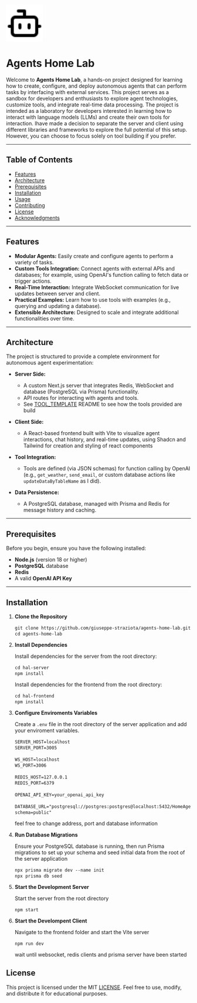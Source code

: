 <img width="100" height="100" src="./assets/bot.svg"/>

# Agents Home Lab


Welcome to **Agents Home Lab**, a hands-on project designed for learning how to create, configure, 
and deploy autonomous agents that can perform tasks by interfacing with external services.
This project serves as a sandbox for developers and enthusiasts to explore agent technologies, customize tools, and integrate real-time data processing. 
The project is intended as a laboratory for developers interested in learning how to interact with 
language models (LLMs) and create their own tools for interaction. Ihave made a decision to separate the server and client using different libraries
and frameworks to explore the full potential of this setup. However, you can choose to focus solely on tool building if you prefer.

---

## Table of Contents

- [Features](#features)
- [Architecture](#architecture)
- [Prerequisites](#prerequisites)
- [Installation](#installation)
- [Usage](#usage)
- [Contributing](#contributing)
- [License](#license)
- [Acknowledgments](#acknowledgments)

---

## Features

- **Modular Agents:** Easily create and configure agents to perform a variety of tasks.
- **Custom Tools Integration:** Connect agents with external APIs and databases; for example, using OpenAI's function calling to fetch data or trigger actions.
- **Real-Time Interaction:** Integrate WebSocket communication for live updates between server and client.
- **Practical Examples:** Learn how to use tools with examples (e.g., querying and updating a database).
- **Extensible Architecture:** Designed to scale and integrate additional functionalities over time.

---

## Architecture

The project is structured to provide a complete environment for autonomous agent experimentation:

- **Server Side:**  
  - A custom Next.js server that integrates Redis, WebSocket and database (PostgreSQL via Prisma) functionality. 
  - API routes for interacting with agents and tools.
  - See [TOOL_TEMPLATE](https://github.com/giuseppe-straziota/agents-home-lab/blob/main/TOOL_TEMPLATE.md) README to see how the tools provided are build 
  
- **Client Side:**  
  - A React-based frontend built with Vite to visualize agent interactions, chat history, and real-time updates, using Shadcn and Tailwind for creation and styling of react components
  
- **Tool Integration:**  
  - Tools are defined (via JSON schemas) for function calling by OpenAI (e.g., `get_weather`, `send_email`, or custom database actions like `updateDataByTableName` as I did).

- **Data Persistence:**  
  - A PostgreSQL database, managed with Prisma and Redis for message history and caching.

---

## Prerequisites

Before you begin, ensure you have the following installed:

- **Node.js** (version 18 or higher)
- **PostgreSQL** database
- **Redis**   
- A valid **OpenAI API Key**

---

## Installation

1. **Clone the Repository**

   ```
   git clone https://github.com/giuseppe-straziota/agents-home-lab.git
   cd agents-home-lab
   ```
2. **Install Dependencies**  

   Install dependencies for the server from the root directory:

    ```
    cd hal-server
    npm install 
    ```
    Install dependencies for the frontend from the root directory:

    ```
    cd hal-frontend
    npm install
    ```
       
3. **Configure Enviroments Variables**
    
    Create a ```.env``` file in the root directory of the server application and add your enviroment variables.

     ```
    SERVER_HOST=localhost
    SERVER_PORT=3005
    
    WS_HOST=localhost
    WS_PORT=3006
    
    REDIS_HOST=127.0.0.1
    REDIS_PORT=6379
      
    OPENAI_API_KEY=your_openai_api_key
       
    DATABASE_URL="postgresql://postgres:postgres@localhost:5432/HomeAgents?schema=public"
    ```
    feel free to change address, port and database information 

4. **Run Database Migrations**

   Ensure your PostgreSQL database is running, then run Prisma migrations to set up your schema and seed initial data from the root of the server application
   ```
   npx prisma migrate dev --name init
   npx prisma db seed
   ``` 
    
5. **Start the Development Server**

    Start the server from the root directory

    ```
    npm start
    ```
   
6. **Start the Develompent Client**

    Navigate to the frontend folder and start the Vite server

    ```
    npm run dev
    ```
    wait until websocket, redis clients and prisma server have been started 

## License

This project is licensed under the MIT [LICENSE](https://github.com/giuseppe-straziota/agents-home-lab/blob/main/LICENSE.md). Feel free to use, modify, and distribute it for educational purposes.
